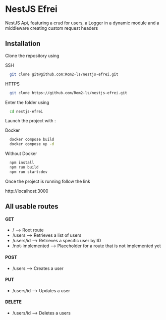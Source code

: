 # NestJS Efrei

NestJS Api, featuring a crud for users, a Logger in a dynamic module and a middleware creating custom request headers

## Installation

Clone the repository using

SSH
```bash
  git clone git@github.com:Rom2-ls/nestjs-efrei.git
```

HTTPS
```bash
  git clone https://github.com/Rom2-ls/nestjs-efrei.git
```

Enter the folder using
```bash
  cd nestjs-efrei
```

Launch the project with :

Docker

```bash
  docker compose build
  docker compose up -d
```

Without Docker

```bash
  npm install
  npm run build
  npm run start:dev
```

Once the project is running follow the link

http://localhost:3000

## All usable routes

#### GET

- /                --> Root route
- /users           --> Retrieves a list of users
- /users/id        --> Retrieves a specific user by ID
- /not-implemented --> Placeholder for a route that is not implemented yet

#### POST
- /users --> Creates a user

#### PUT
- /users/id --> Updates a user

#### DELETE
- /users/id --> Deletes a users